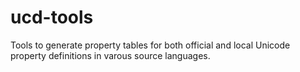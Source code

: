 # ucd-tools
Tools to generate property tables for both official and local Unicode
property definitions in varous source languages.
